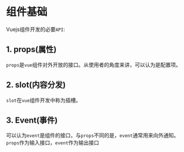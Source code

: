 # 组件基础

Vuejs组件开发的必要`API`:

## 1. props(属性)

`props`是`vue`组件对外开放的接口。从使用者的角度来讲，可以认为是配置项。

## 2. slot(内容分发)

`slot`在`vue`组件开发中称为插槽。


## 3. Event(事件)

可以认为`event`是组件的接口，与`props`不同的是，`event`通常用来向外通知。`props`作为输入接口，`event`作为输出接口

